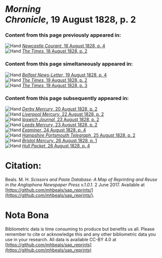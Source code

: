 # *Morning Chronicle*, 19 August 1828, p. 2  
  
### Content from this page previously appeared in:  
![Hand](http://scissorsandpaste.net/wp-content/uploads/2017/06/smallhandpointer.png) [*Newcastle Courant*, 16 August 1828, p. 4](https://mhbeals.github.io/sap_html/Newcastle-Courant/Newcastle-Courant-16-August-1828-p-4)  
![Hand](http://scissorsandpaste.net/wp-content/uploads/2017/06/smallhandpointer.png) [*The Times*, 18 August 1828, p. 2](https://mhbeals.github.io/sap_html/The-Times/The-Times-18-August-1828-p-2)  
  
### Content from this page simeltaneously appeared in:  
![Hand](http://scissorsandpaste.net/wp-content/uploads/2017/06/smallhandpointer.png) [*Belfast News-Letter*, 19 August 1828, p. 4](https://mhbeals.github.io/sap_html/Belfast-News-Letter/Belfast-News-Letter-19-August-1828-p-4)  
![Hand](http://scissorsandpaste.net/wp-content/uploads/2017/06/smallhandpointer.png) [*The Times*, 19 August 1828, p. 2](https://mhbeals.github.io/sap_html/The-Times/The-Times-19-August-1828-p-2)  
![Hand](http://scissorsandpaste.net/wp-content/uploads/2017/06/smallhandpointer.png) [*The Times*, 19 August 1828, p. 3](https://mhbeals.github.io/sap_html/The-Times/The-Times-19-August-1828-p-3)  
  
### Content from this page subsequently appeared in:  
![Hand](http://scissorsandpaste.net/wp-content/uploads/2017/06/smallhandpointer.png) [*Derby Mercury*, 20 August 1828, p. 2](https://mhbeals.github.io/sap_html/Derby-Mercury/Derby-Mercury-20-August-1828-p-2)  
![Hand](http://scissorsandpaste.net/wp-content/uploads/2017/06/smallhandpointer.png) [*Liverpool Mercury*, 22 August 1828, p. 2](https://mhbeals.github.io/sap_html/Liverpool-Mercury/Liverpool-Mercury-22-August-1828-p-2)  
![Hand](http://scissorsandpaste.net/wp-content/uploads/2017/06/smallhandpointer.png) [*Ipswich Journal*, 23 August 1828, p. 2](https://mhbeals.github.io/sap_html/Ipswich-Journal/Ipswich-Journal-23-August-1828-p-2)  
![Hand](http://scissorsandpaste.net/wp-content/uploads/2017/06/smallhandpointer.png) [*Leeds Mercury*, 23 August 1828, p. 2](https://mhbeals.github.io/sap_html/Leeds-Mercury/Leeds-Mercury-23-August-1828-p-2)  
![Hand](http://scissorsandpaste.net/wp-content/uploads/2017/06/smallhandpointer.png) [*Examiner*, 24 August 1828, p. 4](https://mhbeals.github.io/sap_html/Examiner/Examiner-24-August-1828-p-4)  
![Hand](http://scissorsandpaste.net/wp-content/uploads/2017/06/smallhandpointer.png) [*Hampshire Portsmouth Telegraph*, 25 August 1828, p. 2](https://mhbeals.github.io/sap_html/Hampshire-Portsmouth-Telegraph/Hampshire-Portsmouth-Telegraph-25-August-1828-p-2)  
![Hand](http://scissorsandpaste.net/wp-content/uploads/2017/06/smallhandpointer.png) [*Bristol Mercury*, 26 August 1828, p. 1](https://mhbeals.github.io/sap_html/Bristol-Mercury/Bristol-Mercury-26-August-1828-p-1)  
![Hand](http://scissorsandpaste.net/wp-content/uploads/2017/06/smallhandpointer.png) [*Hull Packet*, 26 August 1828, p. 4](https://mhbeals.github.io/sap_html/Hull-Packet/Hull-Packet-26-August-1828-p-4)  


# Citation: 

Beals. M. H. *Scissors and Paste Database: A Map of Reprinting and Reuse in the Anglophone Newspaper Press v.1.0.1.* 2 June 2017. Available at [https://github.com/mhbeals/sap_reprints/](https://github.com/mhbeals/sap_reprints/). 

# Nota Bona

Bibliometric data is time consuming to produce but benefits us all. Please remember to cite or acknowledge this and any other bibliometric data you use in your research. All data is available CC-BY 4.0 at [https://github.com/mhbeals/sap_reprints](https://github.com/mhbeals/sap_reprints)